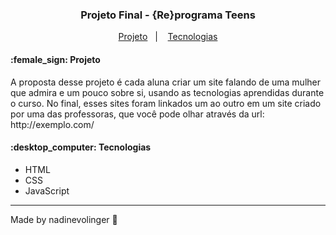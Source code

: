 <h3 align="center"> 
	Projeto Final - {Re}programa Teens
</h3>
<p align="center"> 
  <a href="#woman_technologist-project">Projeto</a>&nbsp;&nbsp;&nbsp;|&nbsp;&nbsp;&nbsp;
  <a href="#mag_right-technologies">Tecnologias</a>

</p>
<h4>:female_sign: Projeto </h4>

<p> A proposta desse projeto é cada aluna criar um site falando de uma mulher que admira e um pouco sobre si, usando as tecnologias aprendidas durante o curso. No final, esses sites foram linkados um ao outro em um site criado por uma das professoras, que você pode olhar através da url: http://exemplo.com/
</p>
<h4>:desktop_computer: Tecnologias </h4>

- HTML
- CSS
- JavaScript

  
---
Made by nadinevolinger :crescent_moon:
